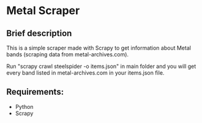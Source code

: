 # Metal Scraper

## Brief description

This is a simple scraper made with Scrapy to get information about Metal bands (scraping data from metal-archives.com).

Run "scrapy crawl steelspider -o items.json" in main folder and you will get every band listed in metal-archives.com in your items.json file.

## Requirements:

* Python
* Scrapy
